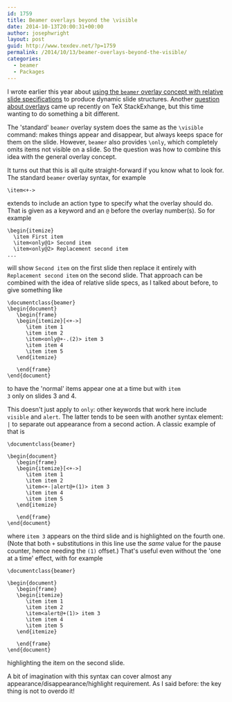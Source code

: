 ```yaml
---
id: 1759
title: Beamer overlays beyond the \visible
date: 2014-10-13T20:00:31+00:00
author: josephwright
layout: post
guid: http://www.texdev.net/?p=1759
permalink: /2014/10/13/beamer-overlays-beyond-the-visible/
categories:
  - beamer
  - Packages
---
```

I wrote earlier this year about <a href="http://www.texdev.net/2014/01/28/the-overlay-syntax-and-pause-in-beamer/">using the <code>beamer</code> overlay concept with relative slide specifications</a> to produce dynamic slide structures. Another <a href="http://tex.stackexchange.com/questions/205625/">question about overlays</a> came up recently on TeX StackExhange, but this time wanting to do something a bit different.

The 'standard' <code>beamer</code> overlay system does the same as the <code>\visible</code> command: makes things appear and disappear, but always keeps space for them on the slide. However, <code>beamer</code> also provides <code>\only</code>, which completely omits items not visible on a slide. So the question was how to combine this idea with the general overlay concept.

It turns out that this is all quite straight-forward if you know what to look for. The standard <code>beamer</code> overlay syntax, for example
<pre><code>\item&lt;+-&gt;
</code></pre>
extends to include an action type to specify what the overlay should do. That is given as a keyword and an <code>@</code> before the overlay number(s). So for example
<pre><code>\begin{itemize}
  \item First item
  \item&lt;only@1&gt; Second item
  \item&lt;only@2&gt; Replacement second item
...
</code></pre>
will show <code>Second item</code> on the first slide then replace it entirely with <code>Replacement second item</code> on the second slide. That approach can be combined with the idea of relative slide specs, as I talked about before, to give something like
<pre><code>\documentclass{beamer}
\begin{document}
   \begin{frame}
   \begin{itemize}[&lt;+-&gt;]
      \item item 1
      \item item 2
      \item&lt;only@+-.(2)&gt; item 3
      \item item 4
      \item item 5
   \end{itemize}

   \end{frame}
\end{document}
</code></pre>
to have the 'normal' items appear one at a time but with <code>item 3</code> only on slides 3 and 4.

This doesn't just apply to <code>only</code>: other keywords that work here include <code>visible</code> and <code>alert</code>. The latter tends to be seen with another syntax element: <code>|</code> to separate out appearance from a second action. A classic example of that is
<pre><code>\documentclass{beamer}

\begin{document}
   \begin{frame}
   \begin{itemize}[&lt;+-&gt;]
      \item item 1
      \item item 2
      \item&lt;+-|alert@+(1)&gt; item 3
      \item item 4
      \item item 5
   \end{itemize}

   \end{frame}
\end{document}
</code></pre>
where <code>item 3</code> appears on the third slide and is highlighted on the fourth one. (Note that both <code>+</code> substitutions in this line use the <em>same</em> value for the pause counter, hence needing the <code>(1)</code> offset.) That's useful even without the 'one at a time' effect, with for example
<pre><code>\documentclass{beamer}

\begin{document}
   \begin{frame}
   \begin{itemize}
      \item item 1
      \item item 2
      \item&lt;alert@+(1)&gt; item 3
      \item item 4
      \item item 5
   \end{itemize}

   \end{frame}
\end{document}
</code></pre>
highlighting the item on the second slide.

A bit of imagination with this syntax can cover almost any appearance/disappearance/highlight requirement. As I said before: the key thing is not to overdo it!